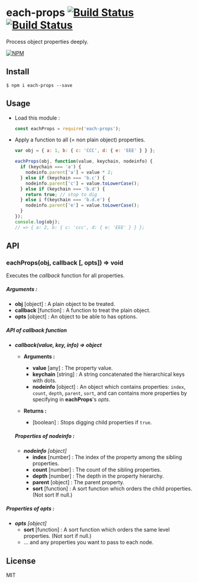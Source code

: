 # each-props [![Build Status][travis-img]][travis-url] [![Build Status][appveyor-img]][appveyor-url]

Process object properties deeply.

[![NPM][npm-img]][npm-url]

[npm-img]: https://nodei.co/npm/each-props.png
[npm-url]: https://nodei.co/npm/each-props/
[travis-img]: https://travis-ci.org/sttk/each-props.svg?branch=master
[travis-url]: https://travis-ci.org/sttk/each-props
[appveyor-img]: https://ci.appveyor.com/api/projects/status/github/sttk/each-props?branch=master&svg=true
[appveyor-url]: https://ci.appveyor.com/project/sttk/each-props

Install
-------

```
$ npm i each-props --save
```

Usage
-----

* Load this module :

    ```js
    const eachProps = require('each-props');
    ```

* Apply a function to all (= non plain object) properties.

    ```js
    var obj = { a: 1, b: { c: 'CCC', d: { e: 'EEE' } } };

    eachProps(obj, function(value, keychain, nodeinfo) {
      if (keychain === 'a') {
        nodeinfo.parent['a'] = value * 2;
      } else if (keychain === 'b.c') {
        nodeinfo.parent['c'] = value.toLowerCase();
      } else if (keychain === 'b.d') {
        return true; // stop to dig
      } else i f(keychain === 'b.d.e') {
        nodeinfo.parent['e'] = value.toLowerCase();
      }
    });
    console.log(obj);
    // => { a: 2, b: { c: 'ccc', d: { e: 'EEE' } } };
    ```

API
---

### eachProps(obj, callback [, opts]) => void

Executes the *callback* function for all properties.

##### **Arguments :** 

   * **obj** [object] : A plain object to be treated.
   * **callback** [function] : A function to treat the plain object.
   * **opts** [object] : An object to be able to has options.

##### **API of *callback* function**

* ***callback(value, key, info) => object***

    * **Arguments :**
        * **value** [any] : The property value.
        * **keychain** [string] : A string concatenated the hierarchical keys with dots.
        * **nodeinfo** [object] : An object which contains properties: `index`, `count`, `depth`, `parent`, `sort`, and can contains more properties by specifying in **eachProps**'s *opts*. 

    * **Returns :**
        * [boolean] : Stops digging child properties if `true`.

    ##### **Properties of *nodeinfo* :**

    * ***nodeinfo*** *[object]*
        * **index** [number] : The index of the property among the sibling properties.
        * **count** [number] : The count of the sibling properties.
        * **depth** [number] : The depth in the property hierarchy.
        * **parent** [object] : The parent property.
        * **sort** [function] : A sort function which orders the child properties. (Not sort If null.) 

##### **Properties of *opts* :**

* ***opts*** *[object]*
    * **sort** [function] : A sort function which orders the same level properties. (Not sort if null.)
    * ... and any properties you want to pass to each node.

License
-------

MIT
